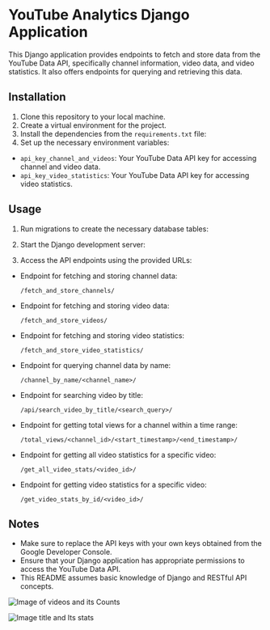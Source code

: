 # YouTube Analytics Django Application

This Django application provides endpoints to fetch and store data from the YouTube Data API, specifically channel information, video data, and video statistics. It also offers endpoints for querying and retrieving this data.

## Installation

1. Clone this repository to your local machine.
2. Create a virtual environment for the project.
3. Install the dependencies from the `requirements.txt` file:
4. Set up the necessary environment variables:
- `api_key_channel_and_videos`: Your YouTube Data API key for accessing channel and video data.
- `api_key_video_statistics`: Your YouTube Data API key for accessing video statistics.

## Usage

1. Run migrations to create the necessary database tables:

2. Start the Django development server:

3. Access the API endpoints using the provided URLs:

- Endpoint for fetching and storing channel data:
  ```
  /fetch_and_store_channels/
  ```

- Endpoint for fetching and storing video data:
  ```
  /fetch_and_store_videos/
  ```

- Endpoint for fetching and storing video statistics:
  ```
  /fetch_and_store_video_statistics/
  ```

- Endpoint for querying channel data by name:
  ```
  /channel_by_name/<channel_name>/
  ```

- Endpoint for searching video by title:
  ```
  /api/search_video_by_title/<search_query>/
  ```

- Endpoint for getting total views for a channel within a time range:
  ```
  /total_views/<channel_id>/<start_timestamp>/<end_timestamp>/
  ```

- Endpoint for getting all video statistics for a specific video:
  ```
  /get_all_video_stats/<video_id>/
  ```

- Endpoint for getting video statistics for a specific video:
  ```
  /get_video_stats_by_id/<video_id>/
  ```

## Notes

- Make sure to replace the API keys with your own keys obtained from the Google Developer Console.
- Ensure that your Django application has appropriate permissions to access the YouTube Data API.
- This README assumes basic knowledge of Django and RESTful API concepts.


![Image of videos and its Counts](https://github.com/rohit-code/YoutubeSearchDashboard/youtubeSearchDashboard/images/202403-13221717.jpg)

![Image title and Its stats](https://github.com/rohit-code/YoutubeSearchDashboard/youtubeSearchDashboard/images/2024-03-13221749.jpg)
